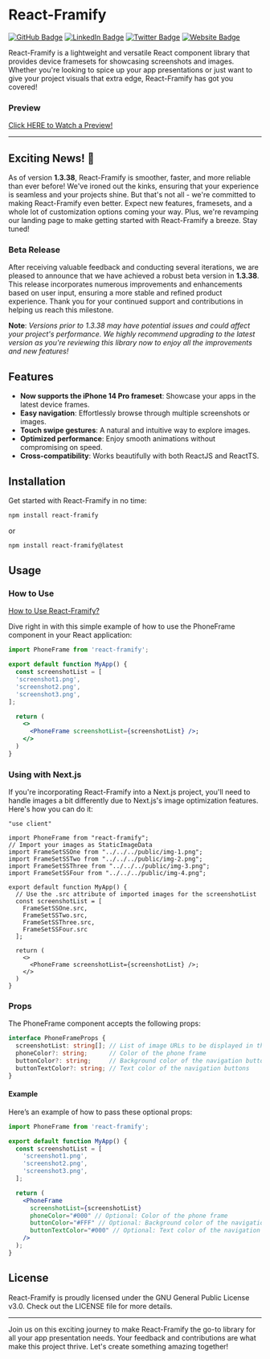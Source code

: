 # React-Framify

[![GitHub Badge](https://img.shields.io/badge/GitHub-100000?style=for-the-badge&logo=github&logoColor=white)](https://github.com/CodeNKoffee)
[![LinkedIn Badge](https://img.shields.io/badge/LinkedIn-0077B5?style=for-the-badge&logo=linkedin&logoColor=white)](https://linkedin.com/in/h4temsoliman)
[![Twitter Badge](https://img.shields.io/badge/Twitter-1DA1F2?style=for-the-badge&logo=twitter&logoColor=white)](https://twitter.com/h4temsoliman)
[![Website Badge](https://img.shields.io/badge/website-000000?style=for-the-badge&logo=About.me&logoColor=white)](https://hatemsoliman.dev)

React-Framify is a lightweight and versatile React component library that provides device framesets for showcasing screenshots and images. Whether you're looking to spice up your app presentations or just want to give your project visuals that extra edge, React-Framify has got you covered!

### Preview

[Click HERE to Watch a Preview!](https://youtu.be/sOgKJdNeMuM?si=90OQjd0lp9-0LaiD)

---

## Exciting News! 🎉

As of version **1.3.38**, React-Framify is smoother, faster, and more reliable than ever before! We've ironed out the kinks, ensuring that your experience is seamless and your projects shine. But that's not all - we're committed to making React-Framify even better. Expect new features, framesets, and a whole lot of customization options coming your way. Plus, we're revamping our landing page to make getting started with React-Framify a breeze. Stay tuned!

### Beta Release

After receiving valuable feedback and conducting several iterations, we are pleased to announce that we have achieved a robust beta version in **1.3.38**. This release incorporates numerous improvements and enhancements based on user input, ensuring a more stable and refined product experience. Thank you for your continued support and contributions in helping us reach this milestone.

**Note**: _Versions prior to 1.3.38 may have potential issues and could affect your project's performance. We highly recommend upgrading to the latest version as you're reviewing this library now to enjoy all the improvements and new features!_

## Features

- **Now supports the iPhone 14 Pro frameset**: Showcase your apps in the latest device frames.
- **Easy navigation**: Effortlessly browse through multiple screenshots or images.
- **Touch swipe gestures**: A natural and intuitive way to explore images.
- **Optimized performance**: Enjoy smooth animations without compromising on speed.
- **Cross-compatibility**: Works beautifully with both ReactJS and ReactTS.

## Installation

Get started with React-Framify in no time:

```bash
npm install react-framify
```

or

```bash
npm install react-framify@latest
```

## Usage

### How to Use

[How to Use React-Framify?](https://youtu.be/8VcSHI2qlkQ)

Dive right in with this simple example of how to use the PhoneFrame component in your React application:

```jsx
import PhoneFrame from 'react-framify';

export default function MyApp() {
  const screenshotList = [
  'screenshot1.png',
  'screenshot2.png',
  'screenshot3.png',
];

  return (
    <>
      <PhoneFrame screenshotList={screenshotList} />;
    </>
  )
}
```

### Using with Next.js

If you're incorporating React-Framify into a Next.js project, you'll need to handle images a bit differently due to Next.js's image optimization features. Here's how you can do it:

```tsx
"use client"

import PhoneFrame from "react-framify";
// Import your images as StaticImageData
import FrameSetSSOne from "../../../public/img-1.png";
import FrameSetSSTwo from "../../../public/img-2.png";
import FrameSetSSThree from "../../../public/img-3.png";
import FrameSetSSFour from "../../../public/img-4.png";

export default function MyApp() {
  // Use the .src attribute of imported images for the screenshotList
  const screenshotList = [
    FrameSetSSOne.src,
    FrameSetSSTwo.src,
    FrameSetSSThree.src,
    FrameSetSSFour.src
  ];

  return (
    <>
      <PhoneFrame screenshotList={screenshotList} />;
    </>
  )
}
```

### Props

The PhoneFrame component accepts the following props:

```typescript
interface PhoneFrameProps {
  screenshotList: string[]; // List of image URLs to be displayed in the phone frame
  phoneColor?: string;      // Color of the phone frame
  buttonColor?: string;     // Background color of the navigation buttons
  buttonTextColor?: string; // Text color of the navigation buttons
}
```

#### Example

Here’s an example of how to pass these optional props:

```jsx
import PhoneFrame from 'react-framify';

export default function MyApp() {
  const screenshotList = [
    'screenshot1.png',
    'screenshot2.png',
    'screenshot3.png',
  ];

  return (
    <PhoneFrame 
      screenshotList={screenshotList}
      phoneColor="#000" // Optional: Color of the phone frame
      buttonColor="#FFF" // Optional: Background color of the navigation buttons
      buttonTextColor="#000" // Optional: Text color of the navigation buttons
    />
  );
}
```

## License

React-Framify is proudly licensed under the GNU General Public License v3.0. Check out the LICENSE file for more details.

---

Join us on this exciting journey to make React-Framify the go-to library for all your app presentation needs. Your feedback and contributions are what make this project thrive. Let's create something amazing together!
